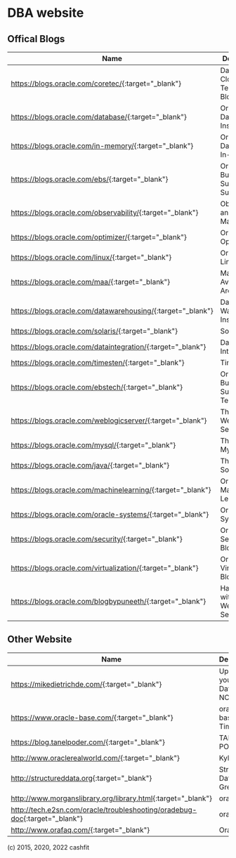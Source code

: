 DBA website
===========

Offical Blogs
-----

| Name | Description |
| --------   | -------  |
| <https://blogs.oracle.com/coretec/>{:target="_blank"}     |  Database & Cloud Technology Blog  |
| <https://blogs.oracle.com/database/>{:target="_blank"}  |  Oracle Database Insider  |
| <https://blogs.oracle.com/in-memory/>{:target="_blank"}  |  Oracle Database In-Memory  |
| <https://blogs.oracle.com/ebs/>{:target="_blank"}                                    |  Oracle E-Business Suite Support Blog                 |
| <https://blogs.oracle.com/observability/>{:target="_blank"}                                   |  Observability and Management     |
| <https://blogs.oracle.com/optimizer/>{:target="_blank"}                              |  Oracle Optimizer            |
| <https://blogs.oracle.com/linux/>{:target="_blank"}                                  |  Oracle's Linux Blog       |
| <https://blogs.oracle.com/maa/>{:target="_blank"}                                    |  Maximum Availability Architecture  |
| <https://blogs.oracle.com/datawarehousing/>{:target="_blank"}                        |  Data Warehouse Insider      |
| <https://blogs.oracle.com/solaris/>{:target="_blank"}                                |  Solaris           |
| <https://blogs.oracle.com/dataintegration/>{:target="_blank"}                        |  Data Integration           |
| <https://blogs.oracle.com/timesten/>{:target="_blank"}                               |  TimesTen                 |
| <https://blogs.oracle.com/ebstech/>{:target="_blank"}                                |  Oracle E-Business Suite Technology   |
| <https://blogs.oracle.com/weblogicserver/>{:target="_blank"}  |  The WebLogic Server Blog  |
| <https://blogs.oracle.com/mysql/>{:target="_blank"}  |  The Oracle MySQL Blog |
| <https://blogs.oracle.com/java/>{:target="_blank"}                                   |  The Java Source         |
| <https://blogs.oracle.com/machinelearning/>{:target="_blank"}                        |  Oracle Machine Learning   |
| <https://blogs.oracle.com/oracle-systems/>{:target="_blank"}                         |  Oracle Systems     |
| <https://blogs.oracle.com/security/>{:target="_blank"}                               |  Oracle Security Blog |
| <https://blogs.oracle.com/virtualization/>{:target="_blank"}                         |  Oracle's Virtualization Blog |
| <https://blogs.oracle.com/blogbypuneeth/>{:target="_blank"}   |   Hands-on with Oracle WebLogic Server  |



Other Website
-----

| Name | Description |
| --------   | -------  |
| <https://mikedietrichde.com/>{:target="_blank"}                                           | Upgrade your Database - NOW!  |
| <https://www.oracle-base.com/>{:target="_blank"}                                    | oracle-base by Tim Hall |
| <https://blog.tanelpoder.com/>{:target="_blank"}                                        | TANEL PODER            |
| <http://www.oraclerealworld.com/>{:target="_blank"}                                    | Kyle Hailey            |
| <http://structureddata.org>{:target="_blank"}                                          | Structured Data by Greg Rahn  |
| <http://www.morganslibrary.org/library.html>{:target="_blank"}                         | oradebug |
| <http://tech.e2sn.com/oracle/troubleshooting/oradebug-doc>{:target="_blank"}           | oradebug   |
| <http://www.orafaq.com/>{:target="_blank"}                                             | Oracle FAQ  |

(c) 2015, 2020, 2022 cashfit
